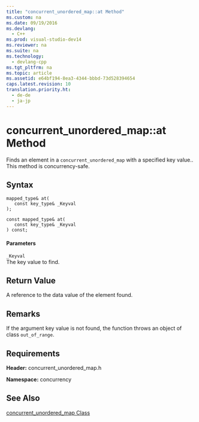 ```yaml
---
title: "concurrent_unordered_map::at Method"
ms.custom: na
ms.date: 09/19/2016
ms.devlang: 
  - C++
ms.prod: visual-studio-dev14
ms.reviewer: na
ms.suite: na
ms.technology: 
  - devlang-cpp
ms.tgt_pltfrm: na
ms.topic: article
ms.assetid: e64bf194-8ea3-4344-bbbd-73d528394654
caps.latest.revision: 10
translation.priority.ht: 
  - de-de
  - ja-jp
---
```

# concurrent_unordered_map::at Method
Finds an element in a `concurrent_unordered_map` with a specified key value.. This method is concurrency-safe.  
  
## Syntax  
  
```  
mapped_type& at(  
   const key_type& _Keyval  
);  
  
const mapped_type& at(  
   const key_type& _Keyval  
) const;  
```  
  
#### Parameters  
 `_Keyval`  
 The key value to find.  
  
## Return Value  
 A reference to the data value of the element found.  
  
## Remarks  
 If the argument key value is not found, the function throws an object of class `out_of_range`.  
  
## Requirements  
 **Header:** concurrent_unordered_map.h  
  
 **Namespace:** concurrency  
  
## See Also  
 [concurrent_unordered_map Class](../vs140/concurrent_unordered_map-Class.md)